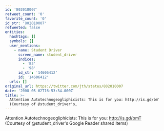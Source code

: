 ```yaml
---
id: '802010007'
retweet_count: '0'
favorite_count: '0'
id_str: '802010007'
retweeted: false
entities:
  hashtags: []
  symbols: []
  user_mentions:
    - name: Student Driver
      screen_name: student_driver
      indices:
        - '83'
        - '98'
      id_str: '14606412'
      id: '14606412'
  urls: []
original_url: https://twitter.com/jth/status/802010007
date: '2008-05-02T16:53:34.000Z'
title: >-
  Attention Autotechnogeogliphicists: This is for you: http://is.gd/bmT
  (Courtesy of @student_driver's…
---
```


Attention Autotechnogeogliphicists: This is for you: http://is.gd/bmT (Courtesy of @student_driver's Google Reader shared items)